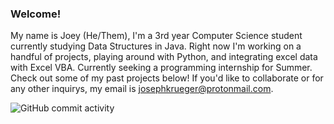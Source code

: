 ### Welcome!

My name is Joey (He/Them), I'm a 3rd year Computer Science student currently studying Data Structures in Java. Right now I'm working on a handful of projects, playing around with Python, and integrating excel data with Excel VBA. Currently seeking a programming internship for Summer. Check out some of my past projects below! If you'd like to collaborate or for any other inquirys, my email is josephkrueger@protonmail.com.

![GitHub commit activity](https://img.shields.io/github/commit-activity/y/jkru3/CardGames?style=plastic)
<!--
**jkru3/jkru3** is a ✨ _special_ ✨ repository because its `README.md` (this file) appears on your GitHub profile.

Here are some ideas to get you started:


- 🔭 I’m currently working on ...
- 🌱 I’m currently learning ...
- 👯 I’m looking to collaborate on ...
- 🤔 I’m looking for help with ...
- 💬 Ask me about ...
- 📫 How to reach me: ...
- 😄 Pronouns: ...
- ⚡ Fun fact: ...
-->
